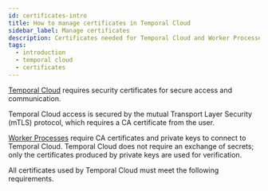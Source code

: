 ```yaml
---
id: certificates-intro
title: How to manage certificates in Temporal Cloud
sidebar_label: Manage certificates
description: Certificates needed for Temporal Cloud and Worker Processes
tags:
  - introduction
  - temporal cloud
  - certificates
---
```


[Temporal Cloud](https://temporal.io/cloud) requires security certificates for secure access and communication.

Temporal Cloud access is secured by the mutual Transport Layer Security (mTLS) protocol, which requires a CA certificate from the user.

[Worker Processes](/workers/#worker-process) require CA certificates and private keys to connect to Temporal Cloud.
Temporal Cloud does not require an exchange of secrets; only the certificates produced by private keys are used for verification.

All certificates used by Temporal Cloud must meet the following requirements.
